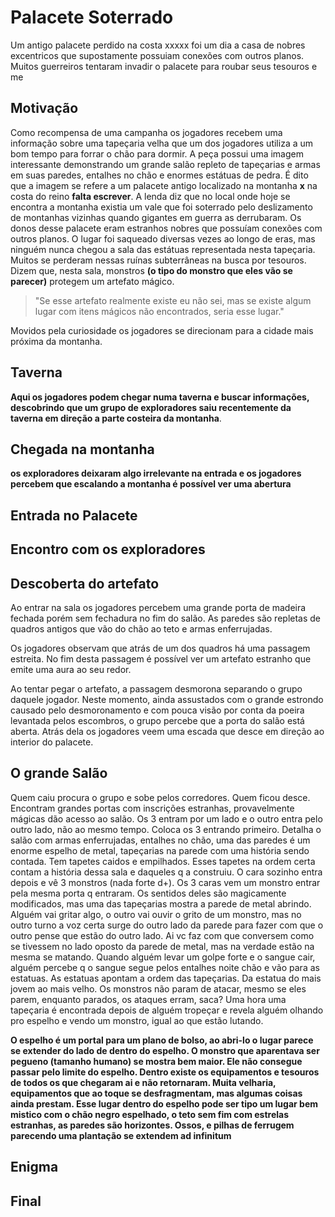 # Palacete Soterrado

Um antigo palacete perdido na costa xxxxx foi um dia a casa de nobres excentricos que supostamente possuiam conexões com outros planos. Muitos guerreiros tentaram invadir o palacete para roubar seus tesouros e me

Motivação
---
Como recompensa de uma campanha os jogadores recebem uma informação sobre uma tapeçaria velha que um dos jogadores utiliza a um bom tempo para forrar o chão para dormir.  A peça possui uma imagem interessante demonstrando um grande salão repleto de tapeçarias e armas em suas paredes, entalhes no chão e enormes estátuas de pedra.
É dito que a imagem se refere a um palacete antigo localizado na montanha **x** na costa do reino **falta escrever**. A lenda diz que no local onde hoje se encontra a montanha existia um vale que foi soterrado pelo deslizamento de montanhas vizinhas quando gigantes em guerra as derrubaram.
Os donos desse palacete eram estranhos nobres que possuíam conexões com outros planos. O lugar foi saqueado diversas vezes ao longo de eras, mas ninguém nunca chegou a sala das estátuas representada nesta tapeçaria.
Muitos se perderam nessas ruínas subterrâneas na busca por tesouros. 
Dizem que, nesta sala, monstros **(o tipo do monstro que eles vão se parecer)**  protegem um artefato mágico. 

>"Se esse artefato realmente existe eu não sei, mas se existe algum lugar com itens mágicos não encontrados, seria esse lugar."

Movidos pela curiosidade os jogadores se direcionam para a cidade mais próxima da montanha.


Taverna
---
**Aqui os jogadores podem chegar numa taverna e buscar informações, descobrindo que um grupo de exploradores saiu recentemente da taverna em direção a parte costeira da montanha**.

Chegada na montanha
---
**os exploradores deixaram algo irrelevante na entrada e os jogadores percebem que escalando a montanha é possível ver uma abertura**

Entrada no Palacete
---

Encontro com os exploradores
---

Descoberta do artefato
---
Ao entrar na sala os jogadores percebem uma grande porta de madeira fechada porém sem fechadura no fim do salão. As paredes são repletas de quadros antigos que vão do chão ao teto e armas enferrujadas.

Os jogadores observam que atrás de um dos quadros há uma passagem estreita. No fim desta passagem é possível ver um artefato estranho que emite uma aura ao seu redor.

Ao tentar pegar o artefato, a passagem desmorona separando o grupo daquele jogador. Neste momento, ainda assustados com o grande estrondo causado pelo desmoronamento e com pouca visão por conta da poeira levantada pelos escombros, o grupo percebe que a porta do salão está aberta. Atrás dela os jogadores veem uma escada que desce em direção ao interior do palacete.

O grande Salão
---



Quem caiu procura o grupo e sobe pelos corredores. Quem ficou desce. Encontram grandes portas com inscrições estranhas, provavelmente mágicas dão acesso ao salão. Os 3 entram por um lado e o outro entra pelo outro lado, não ao mesmo tempo. Coloca os 3 entrando primeiro. Detalha o salão com armas enferrujadas, entalhes no chão, uma das paredes é um enorme espelho de metal, tapeçarias na parede com uma história sendo contada. Tem tapetes caidos e empilhados. Esses tapetes na ordem certa contam a história dessa sala e daqueles q a construiu. O cara sozinho entra depois e vê 3 monstros (nada forte d+). Os 3 caras vem um monstro entrar pela mesma porta q entraram. Os sentidos deles são magicamente modificados, mas uma das tapeçarias mostra a parede de metal abrindo. Alguém vai gritar algo, o outro vai ouvir o grito de um monstro, mas no outro turno a voz certa surge do outro lado da parede para fazer com que o outro pense que estão do outro lado. Ai vc faz com que conversem como se tivessem no lado oposto da parede de metal, mas na verdade estão na mesma se matando. Quando alguém levar um golpe forte e o sangue cair, alguém percebe q o sangue segue pelos entalhes noite chão e vão para as estatuas. As estatuas apontam a ordem das tapeçarias. Da estatua do mais jovem ao mais velho. Os monstros não param de atacar, mesmo se eles parem, enquanto parados, os ataques erram, saca? Uma hora uma tapeçaria é encontrada depois de alguém tropeçar e revela alguém olhando pro espelho e vendo um monstro, igual ao que estão lutando.

**O espelho é um portal para um plano de bolso, ao abri-lo o lugar parece se extender do lado de dentro do espelho. O monstro que aparentava ser pegueno (tamanho humano) se mostra bem maior. Ele não consegue passar pelo limite do espelho. Dentro existe os equipamentos e tesouros de todos os que chegaram ai e não retornaram. Muita velharia, equipamentos que ao toque se desfragmentam, mas algumas coisas ainda prestam.
Esse lugar dentro do espelho pode ser tipo um lugar bem mistico com o chão negro espelhado, o teto sem fim com estrelas estranhas, as paredes são horizontes. Ossos, e pilhas de ferrugem parecendo uma plantação se extendem ad infinitum**


Enigma
---

Final
---






<!--stackedit_data:
eyJoaXN0b3J5IjpbLTE5MjUxNDQ0OTUsMTk5NDg0ODQxOF19
-->